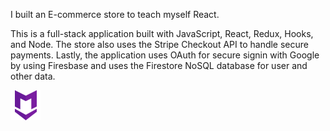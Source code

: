 I built an E-commerce store to teach myself React. 

This is a full-stack application built with JavaScript, React, Redux, Hooks, and Node. The store also uses the Stripe Checkout API to handle secure payments. Lastly, the application uses OAuth for secure signin with Google by using Firesbase and uses the Firestore NoSQL database for user and other data.

![alt text](https://github.com/adam-p/markdown-here/raw/master/src/common/images/icon48.png "Logo Title Text 1")
